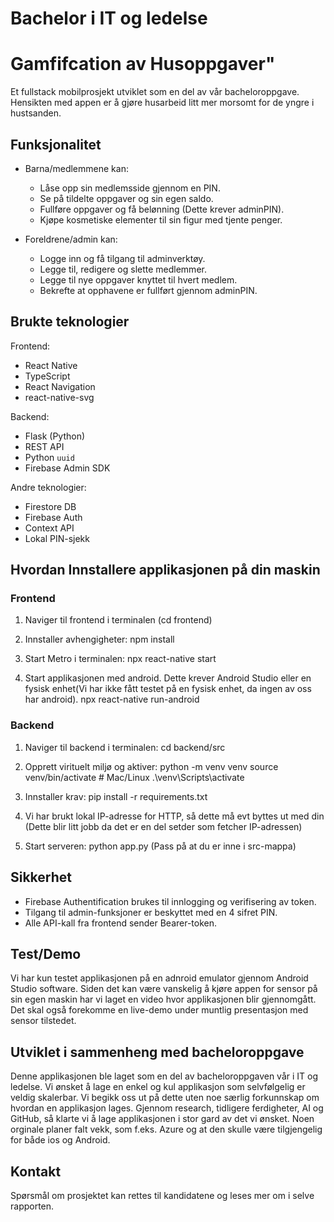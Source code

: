 # Bachelor i IT og ledelse
# Gamfifcation av Husoppgaver"

Et fullstack mobilprosjekt utviklet som en del av vår bacheloroppgave. Hensikten med appen er å gjøre husarbeid litt mer morsomt for de yngre i hustsanden.

## Funksjonalitet

- Barna/medlemmene kan:
  - Låse opp sin medlemsside gjennom en PIN.
  - Se på tildelte oppgaver og sin egen saldo.
  - Fullføre oppgaver og få belønning (Dette krever adminPIN).
  - Kjøpe kosmetiske elementer til sin figur med tjente penger.

- Foreldrene/admin kan:
  - Logge inn og få tilgang til adminverktøy.
  - Legge til, redigere og slette medlemmer.
  - Legge til nye oppgaver knyttet til hvert medlem.
  - Bekrefte at opphavene er fullført gjennom adminPIN.


## Brukte teknologier

Frontend:
- React Native
- TypeScript
- React Navigation
- react-native-svg

Backend:
- Flask (Python)
- REST API
- Python `uuid`
- Firebase Admin SDK

Andre teknologier:
- Firestore DB
- Firebase Auth
- Context API
- Lokal PIN-sjekk


## Hvordan Innstallere applikasjonen på din maskin

### Frontend
1. Naviger til frontend i terminalen (cd frontend)
2. Innstaller avhengigheter: 
   npm install

3. Start Metro i terminalen:
   npx react-native start

4. Start applikasjonen med android. Dette krever Android Studio eller en fysisk enhet(Vi har ikke fått testet på en fysisk enhet, da ingen av oss har android).
   npx react-native run-android

### Backend
1. Naviger til backend i terminalen:
   cd backend/src

2. Opprett virituelt miljø og aktiver:
   python -m venv venv
   source venv/bin/activate # Mac/Linux
   .\venv\Scripts\activate

3. Innstaller krav:
   pip install -r requirements.txt

4. Vi har brukt lokal IP-adresse for HTTP, så dette må evt byttes ut med din (Dette blir litt jobb da det er en del setder som fetcher IP-adressen)

4. Start serveren:
   python app.py (Pass på at du er inne i src-mappa)


## Sikkerhet
- Firebase Authentification brukes til innlogging og verifisering av token.
- Tilgang til admin-funksjoner er beskyttet med en 4 sifret PIN.
- Alle API-kall fra frontend sender Bearer-token.

## Test/Demo
Vi har kun testet applikasjonen på en adnroid emulator gjennom Android Studio software.
Siden det kan være vanskelig å kjøre appen for sensor på sin egen maskin har vi laget
en video hvor applikasjonen blir gjennomgått. Det skal også forekomme en live-demo
under muntlig presentasjon med sensor tilstedet.

## Utviklet i sammenheng med bacheloroppgave
Denne applikasjonen ble laget som en del av bacheloroppgaven vår i IT og ledelse.
Vi ønsket å lage en enkel og kul applikasjon som selvfølgelig er veldig skalerbar.
Vi begikk oss ut på dette uten noe særlig forkunnskap om hvordan en applikasjon lages.
Gjennom research, tidligere ferdigheter, AI og GitHub, så klarte vi å lage applikasjonen
i stor gard av det vi ønsket. Noen orginale planer falt vekk, som f.eks. Azure og at
den skulle være tilgjengelig for både ios og Android.

## Kontakt 
Spørsmål om prosjektet kan rettes til kandidatene og leses mer om i selve rapporten.


